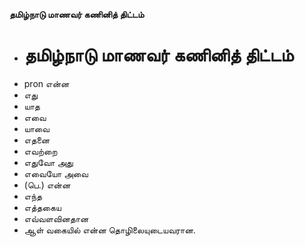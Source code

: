 **தமிழ்நாடு மாணவர் கணினித் திட்டம்**
- # தமிழ்நாடு மாணவர் கணினித் திட்டம்
- pron என்ன
- எது
- யாத
- எவை
- யாவை
- எதனை
- எவற்றை
- எதுவோ அது
- எவையோ அவை
- (பெ.) என்ன
- எந்த
- எத்தகைய
- எவ்வளவினதான
- ஆள் வகையில் என்ன தொழிலையுடையவரான.

